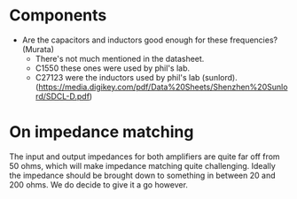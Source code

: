 # Components
- Are the capacitors and inductors good enough for these frequencies? (Murata)
    - There's not much mentioned in the datasheet.
    - C1550 these ones were used by phil's lab.
    - C27123 were the inductors used by phil's lab (sunlord). (https://media.digikey.com/pdf/Data%20Sheets/Shenzhen%20Sunlord/SDCL-D.pdf)
    
# On impedance matching
The input and output impedances for both amplifiers are quite far off from 50 ohms, which will make impedance matching quite challenging.
Ideally the impedance should be brought down to something in between 20 and 200 ohms.
We do decide to give it a go however.